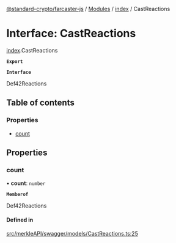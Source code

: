 [@standard-crypto/farcaster-js](../README.md) / [Modules](../modules.md) / [index](../modules/index.md) / CastReactions

# Interface: CastReactions

[index](../modules/index.md).CastReactions

**`Export`**

**`Interface`**

Def42Reactions

## Table of contents

### Properties

- [count](index.CastReactions.md#count)

## Properties

### count

• **count**: `number`

**`Memberof`**

Def42Reactions

#### Defined in

[src/merkleAPI/swagger/models/CastReactions.ts:25](https://github.com/standard-crypto/farcaster-js/blob/main/src/merkleAPI/swagger/models/CastReactions.ts#L25)
